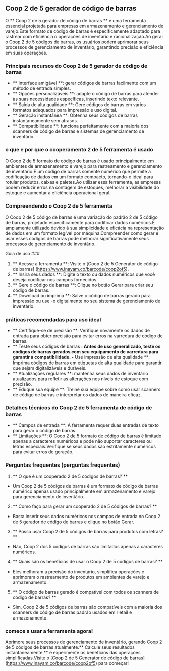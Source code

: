 ## Coop 2 de 5 gerador de código de barras

O ** Coop 2 de 5 gerador de código de barras ** é uma ferramenta essencial projetada para empresas em armazenamento e gerenciamento de varejo.Este formato de código de barras é especificamente adaptado para rastrear com eficiência o operações de inventário e racionalização.Ao gerar o Coop 2 de 5 códigos de barras, os usuários podem aprimorar seus processos de gerenciamento de inventário, garantindo precisão e eficiência em suas operações.

### Principais recursos do Coop 2 de 5 gerador de código de barras

- ** Interface amigável **: gerar códigos de barras facilmente com um método de entrada simples.
- ** Opções personalizáveis ​​**: adapte o código de barras para atender às suas necessidades específicas, inserindo texto relevante.
- ** Saída de alta qualidade **: Gere códigos de barras em vários formatos adequados para impressão e uso digital.
- ** Geração instantânea **: Obtenha seus códigos de barras instantaneamente sem atrasos.
- ** Compatibilidade **: funciona perfeitamente com a maioria dos scanners de código de barras e sistemas de gerenciamento de inventário.

### o que e por que o cooperamento 2 de 5 ferramenta é usado

O Coop 2 de 5 formato de código de barras é usado principalmente em ambientes de armazenamento e varejo para rastreamento e gerenciamento de inventário.É um código de barras somente numérico que permite a codificação de dados em um formato compacto, tornando-o ideal para rotular produtos, caixas e paletes.Ao utilizar essa ferramenta, as empresas podem reduzir erros na contagem de estoques, melhorar a visibilidade do estoque e aumentar a eficiência operacional geral.

### Compreendendo o Coop 2 de 5 ferramenta

O Coop 2 de 5 código de barras é uma variação do padrão 2 de 5 código de barras, projetado especificamente para codificar dados numéricos.É amplamente utilizado devido à sua simplicidade e eficácia na representação de dados em um formato legível por máquina.Compreender como gerar e usar esses códigos de barras pode melhorar significativamente seus processos de gerenciamento de inventário.

Guia de uso ###

1. ** Acesse a ferramenta **: Visite o [Coop 2 de 5 Generator de código de barras] (https://www.inayam.co/barcode/coop2of5).
2. ** Insira seus dados **: Digite o texto ou dados numéricos que você deseja codificar nos campos fornecidos.
3. ** Gere o código de barras **: Clique no botão Gerar para criar seu código de barras.
4. ** Download ou imprima **: Salve o código de barras gerado para impressão ou use -o digitalmente no seu sistema de gerenciamento de inventário.

### práticas recomendadas para uso ideal

- ** Certifique-se de precisão **: Verifique novamente os dados de entrada para obter precisão para evitar erros na varredura de código de barras.
- ** Teste seus códigos de barras **: Antes de uso generalizado, teste os códigos de barras gerados com seu equipamento de varredura para garantir a compatibilidade.
-** Use impressão de alta qualidade **: Imprima códigos de barras em etiquetas de alta qualidade para garantir que sejam digitalizáveis ​​e duráveis.
- ** Atualizações regulares **: mantenha seus dados de inventário atualizados para refletir as alterações nos níveis de estoque com precisão.
- ** Eduque sua equipe **: Treine sua equipe sobre como usar scanners de código de barras e interpretar os dados de maneira eficaz.

### Detalhes técnicos do Coop 2 de 5 ferramenta de código de barras

- ** Campos de entrada **: A ferramenta requer duas entradas de texto para gerar o código de barras.
- ** Limitações **: O Coop 2 de 5 formato de código de barras é limitado apenas a caracteres numéricos e pode não suportar caracteres ou letras especiais.Verifique se seus dados são estritamente numéricos para evitar erros de geração.

### Perguntas frequentes (perguntas frequentes)

1. ** O que é um cooperado 2 de 5 códigos de barras? **
- Um Coop 2 de 5 códigos de barras é um formato de código de barras numérico apenas usado principalmente em armazenamento e varejo para gerenciamento de inventário.

2. ** Como faço para gerar um cooperado 2 de 5 códigos de barras? **
- Basta inserir seus dados numéricos nos campos de entrada no Coop 2 de 5 gerador de código de barras e clique no botão Gerar.

3. ** Posso usar Coop 2 de 5 códigos de barras para produtos com letras? **
- Não, Coop 2 dos 5 códigos de barras são limitados apenas a caracteres numéricos.

4. ** Quais são os benefícios de usar o Coop 2 de 5 códigos de barras? **
- Eles melhoram a precisão do inventário, simplifica operações e aprimoram o rastreamento de produtos em ambientes de varejo e armazenamento.

5. ** O código de barras gerado é compatível com todos os scanners de código de barras? **
- Sim, Coop 2 de 5 códigos de barras são compatíveis com a maioria dos scanners de código de barras padrão usados ​​em r etail e armazenamento.

### comece a usar a ferramenta agora!

Aprimore seus processos de gerenciamento de inventário, gerando Coop 2 de 5 códigos de barras atualmente.** Calcule seus resultados instantaneamente ** e experimente os benefícios das operações simplificadas.Visite o [Coop 2 de 5 Generator de código de barras] (https://www.inayam.co/barcode/coop2of5) para começar!